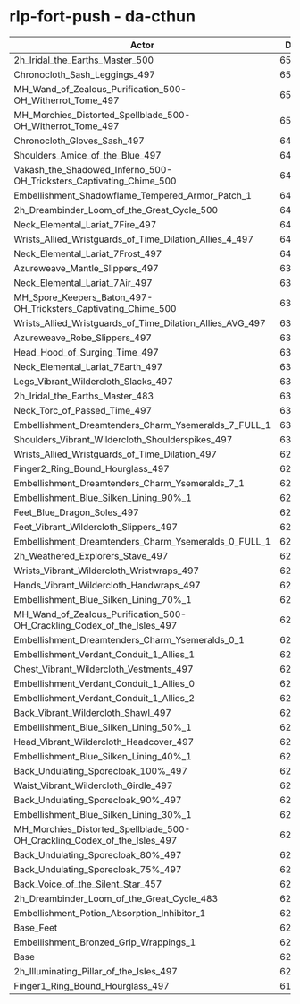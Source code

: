 # rlp-fort-push - da-cthun
| Actor | DPS | Increase |
|---|:---:|:---:|
|2h_Iridal_the_Earths_Master_500|65720|5.86%|
|Chronocloth_Sash_Leggings_497|65558|5.60%|
|MH_Wand_of_Zealous_Purification_500-OH_Witherrot_Tome_497|65359|5.28%|
|MH_Morchies_Distorted_Spellblade_500-OH_Witherrot_Tome_497|65063|4.81%|
|Chronocloth_Gloves_Sash_497|64830|4.43%|
|Shoulders_Amice_of_the_Blue_497|64692|4.21%|
|Vakash_the_Shadowed_Inferno_500-OH_Tricksters_Captivating_Chime_500|64659|4.15%|
|Embellishment_Shadowflame_Tempered_Armor_Patch_1|64483|3.87%|
|2h_Dreambinder_Loom_of_the_Great_Cycle_500|64320|3.61%|
|Neck_Elemental_Lariat_7Fire_497|64099|3.25%|
|Wrists_Allied_Wristguards_of_Time_Dilation_Allies_4_497|64086|3.23%|
|Neck_Elemental_Lariat_7Frost_497|64077|3.22%|
|Azureweave_Mantle_Slippers_497|63872|2.89%|
|Neck_Elemental_Lariat_7Air_497|63830|2.82%|
|MH_Spore_Keepers_Baton_497-OH_Tricksters_Captivating_Chime_500|63799|2.77%|
|Wrists_Allied_Wristguards_of_Time_Dilation_Allies_AVG_497|63799|2.77%|
|Azureweave_Robe_Slippers_497|63689|2.59%|
|Head_Hood_of_Surging_Time_497|63380|2.09%|
|Neck_Elemental_Lariat_7Earth_497|63343|2.03%|
|Legs_Vibrant_Wildercloth_Slacks_497|63284|1.94%|
|2h_Iridal_the_Earths_Master_483|63238|1.87%|
|Neck_Torc_of_Passed_Time_497|63144|1.71%|
|Embellishment_Dreamtenders_Charm_Ysemeralds_7_FULL_1|63055|1.57%|
|Shoulders_Vibrant_Wildercloth_Shoulderspikes_497|63020|1.51%|
|Wrists_Allied_Wristguards_of_Time_Dilation_497|62964|1.42%|
|Finger2_Ring_Bound_Hourglass_497|62959|1.42%|
|Embellishment_Dreamtenders_Charm_Ysemeralds_7_1|62879|1.29%|
|Embellishment_Blue_Silken_Lining_90%_1|62818|1.19%|
|Feet_Blue_Dragon_Soles_497|62802|1.16%|
|Feet_Vibrant_Wildercloth_Slippers_497|62801|1.16%|
|Embellishment_Dreamtenders_Charm_Ysemeralds_0_FULL_1|62798|1.16%|
|2h_Weathered_Explorers_Stave_497|62781|1.13%|
|Wrists_Vibrant_Wildercloth_Wristwraps_497|62673|0.96%|
|Hands_Vibrant_Wildercloth_Handwraps_497|62672|0.95%|
|Embellishment_Blue_Silken_Lining_70%_1|62651|0.92%|
|MH_Wand_of_Zealous_Purification_500-OH_Crackling_Codex_of_the_Isles_497|62584|0.81%|
|Embellishment_Dreamtenders_Charm_Ysemeralds_0_1|62579|0.80%|
|Embellishment_Verdant_Conduit_1_Allies_1|62542|0.74%|
|Chest_Vibrant_Wildercloth_Vestments_497|62540|0.74%|
|Embellishment_Verdant_Conduit_1_Allies_0|62530|0.72%|
|Embellishment_Verdant_Conduit_1_Allies_2|62515|0.70%|
|Back_Vibrant_Wildercloth_Shawl_497|62503|0.68%|
|Embellishment_Blue_Silken_Lining_50%_1|62501|0.68%|
|Head_Vibrant_Wildercloth_Headcover_497|62464|0.62%|
|Embellishment_Blue_Silken_Lining_40%_1|62426|0.56%|
|Back_Undulating_Sporecloak_100%_497|62371|0.47%|
|Waist_Vibrant_Wildercloth_Girdle_497|62371|0.47%|
|Back_Undulating_Sporecloak_90%_497|62363|0.46%|
|Embellishment_Blue_Silken_Lining_30%_1|62314|0.38%|
|MH_Morchies_Distorted_Spellblade_500-OH_Crackling_Codex_of_the_Isles_497|62312|0.37%|
|Back_Undulating_Sporecloak_80%_497|62307|0.37%|
|Back_Undulating_Sporecloak_75%_497|62304|0.36%|
|Back_Voice_of_the_Silent_Star_457|62229|0.24%|
|2h_Dreambinder_Loom_of_the_Great_Cycle_483|62211|0.21%|
|Embellishment_Potion_Absorption_Inhibitor_1|62157|0.12%|
|Base_Feet|62132|0.08%|
|Embellishment_Bronzed_Grip_Wrappings_1|62084|0.01%|
|Base|62080|0.00%|
|2h_Illuminating_Pillar_of_the_Isles_497|62080|0.00%|
|Finger1_Ring_Bound_Hourglass_497|61721|-0.58%|
